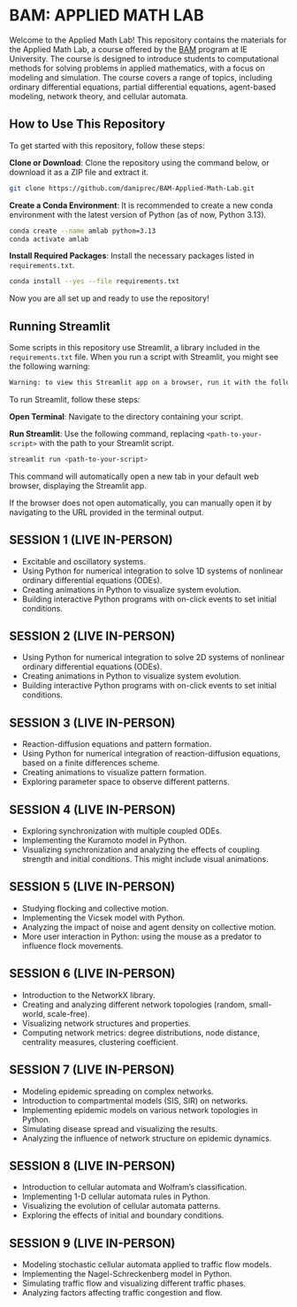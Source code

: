# BAM: APPLIED MATH LAB

Welcome to the Applied Math Lab! This repository contains the materials for the Applied Math Lab, a course offered by the [BAM](https://www.ie.edu/university/studies/academic-programs/bachelor-applied-mathematics/) program at IE University. The course is designed to introduce students to computational methods for solving problems in applied mathematics, with a focus on modeling and simulation. The course covers a range of topics, including ordinary differential equations, partial differential equations, agent-based modeling, network theory, and cellular automata.

## How to Use This Repository

To get started with this repository, follow these steps:

**Clone or Download**: Clone the repository using the command below, or download it as a ZIP file and extract it.

```bash
git clone https://github.com/daniprec/BAM-Applied-Math-Lab.git
```

**Create a Conda Environment**: It is recommended to create a new conda environment with the latest version of Python (as of now, Python 3.13).

```bash
conda create --name amlab python=3.13
conda activate amlab
```

**Install Required Packages**: Install the necessary packages listed in `requirements.txt`.

```bash
conda install --yes --file requirements.txt
```

Now you are all set up and ready to use the repository!

## Running Streamlit

Some scripts in this repository use Streamlit, a library included in the `requirements.txt` file. When you run a script with Streamlit, you might see the following warning:

```bash
Warning: to view this Streamlit app on a browser, run it with the following command:
```

To run Streamlit, follow these steps:

**Open Terminal**: Navigate to the directory containing your script.

**Run Streamlit**: Use the following command, replacing `<path-to-your-script>` with the path to your Streamlit script.

```bash
streamlit run <path-to-your-script>
```

This command will automatically open a new tab in your default web browser, displaying the Streamlit app.

If the browser does not open automatically, you can manually open it by navigating to the URL provided in the terminal output.

## SESSION 1 (LIVE IN-PERSON)

- Excitable and oscillatory systems.
- Using Python for numerical integration to solve 1D systems of nonlinear ordinary differential equations (ODEs).
- Creating animations in Python to visualize system evolution.
- Building interactive Python programs with on-click events to set initial conditions.

## SESSION 2 (LIVE IN-PERSON)

- Using Python for numerical integration to solve 2D systems of nonlinear ordinary differential equations (ODEs).
- Creating animations in Python to visualize system evolution.
- Building interactive Python programs with on-click events to set initial conditions.

## SESSION 3 (LIVE IN-PERSON)

- Reaction-diffusion equations and pattern formation.
- Using Python for numerical integration of reaction-diffusion equations, based on a finite differences scheme.
- Creating animations to visualize pattern formation.
- Exploring parameter space to observe different patterns.

## SESSION 4 (LIVE IN-PERSON)

- Exploring synchronization with multiple coupled ODEs.
- Implementing the Kuramoto model in Python.
- Visualizing synchronization and analyzing the effects of coupling strength and initial conditions. This might include visual animations.

## SESSION 5 (LIVE IN-PERSON)

- Studying flocking and collective motion.
- Implementing the Vicsek model with Python.
- Analyzing the impact of noise and agent density on collective motion.
- More user interaction in Python: using the mouse as a predator to influence flock movements.

## SESSION 6 (LIVE IN-PERSON)

- Introduction to the NetworkX library.
- Creating and analyzing different network topologies (random, small-world, scale-free).
- Visualizing network structures and properties.
- Computing network metrics: degree distributions, node distance, centrality measures, clustering coefficient.

## SESSION 7 (LIVE IN-PERSON)

- Modeling epidemic spreading on complex networks.
- Introduction to compartmental models (SIS, SIR) on networks.
- Implementing epidemic models on various network topologies in Python.
- Simulating disease spread and visualizing the results.
- Analyzing the influence of network structure on epidemic dynamics.

## SESSION 8 (LIVE IN-PERSON)

- Introduction to cellular automata and Wolfram’s classification.
- Implementing 1-D cellular automata rules in Python.
- Visualizing the evolution of cellular automata patterns.
- Exploring the effects of initial and boundary conditions.

## SESSION 9 (LIVE IN-PERSON)

- Modeling stochastic cellular automata applied to traffic flow models.
- Implementing the Nagel-Schreckenberg model in Python.
- Simulating traffic flow and visualizing different traffic phases.
- Analyzing factors affecting traffic congestion and flow.
